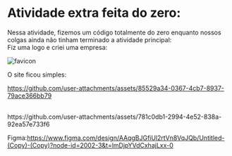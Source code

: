 # Atividade extra feita do zero:

Nessa atividade, fizemos um código totalmente do zero enquanto nossos colgas ainda não tinham terminado a atividade principal:
<br>
Fiz uma logo e criei uma empresa:

![favicon](https://github.com/user-attachments/assets/477add47-1b9c-4e3f-95cd-eccb2de6a6df)

O site ficou simples:






https://github.com/user-attachments/assets/85529a34-0367-4cb7-8937-79ace366bb79




<br>
https://github.com/user-attachments/assets/781c0db1-2994-4e52-838a-92ea57e733f6

Figma:https://www.figma.com/design/AAqgBJGfiUl2rtVn8VqJQb/Untitled-(Copy)-(Copy)?node-id=2002-3&t=lmDjpYVdCxhajLxx-0
